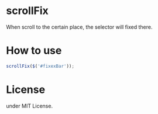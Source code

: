 # scrollFix
When scroll to the certain place, the selector  will fixed there.

# How to use
```js
scrollFix($('#fixexBar'));
```

# License
under MIT License.
